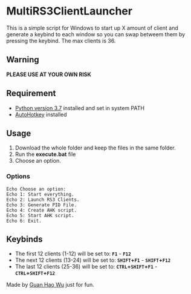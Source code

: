 # MultiRS3ClientLauncher

This is a simple script for Windows to start up X amount of client and generate a keybind to each window so you can swap betweem them by pressing the keybind.
The max clients is 36.

## Warning
**PLEASE USE AT YOUR OWN RISK**

## Requirement
* [Python version 3.7](https://www.python.org/downloads/) installed and set in system PATH
* [AutoHotkey](https://www.autohotkey.com/) installed 

## Usage
 1. Download the whole folder and keep the files in the same folder.
 2. Run the **execute.bat** file
 3. Choose an option.
 
### Options
```batch
Echo Choose an option:
Echo 1: Start everything.
Echo 2: Launch RS3 Clients.
Echo 3: Generate PID File.
Echo 4: Create AHK script.
Echo 5: Start AHK script.
Echo 6: Exit.
```
 
## Keybinds
* The first 12 clients (1-12) will be set to: **`F1`** - **`F12`**
* The next 12 clients (13-24) will be set to: **`SHIFT`+`F1`** - **`SHIFT`+`F12`**
* The last 12 clients (25-36) will be set to: **`CTRL`+`SHIFT`+`F1`** - **`CTRL`+`SHIFT`+`F12`**

Made by [Guan Hao Wu](https://github.com/guanhaowu) just for fun.
